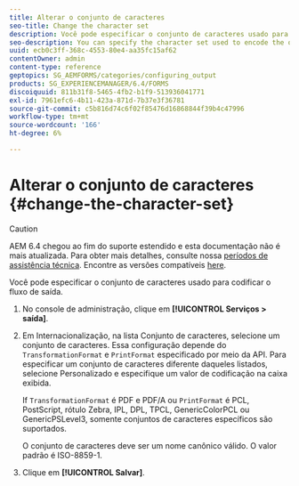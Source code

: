 ```yaml
---
title: Alterar o conjunto de caracteres
seo-title: Change the character set
description: Você pode especificar o conjunto de caracteres usado para codificar o fluxo de saída. Saiba como alterar o conjunto de caracteres.
seo-description: You can specify the character set used to encode the output stream. Learn how you can change the character set.
uuid: ecb0c3ff-368c-4553-80e4-aa35fc15af62
contentOwner: admin
content-type: reference
geptopics: SG_AEMFORMS/categories/configuring_output
products: SG_EXPERIENCEMANAGER/6.4/FORMS
discoiquuid: 811b31f8-5465-4fb2-b1f9-513936041771
exl-id: 7961efc6-4b11-423a-871d-7b37e3f36781
source-git-commit: c5b816d74c6f02f85476d16868844f39b4c47996
workflow-type: tm+mt
source-wordcount: '166'
ht-degree: 6%

---
```


# Alterar o conjunto de caracteres {#change-the-character-set}

>[!CAUTION]
>
>AEM 6.4 chegou ao fim do suporte estendido e esta documentação não é mais atualizada. Para obter mais detalhes, consulte nossa [períodos de assistência técnica](https://helpx.adobe.com/br/support/programs/eol-matrix.html). Encontre as versões compatíveis [here](https://experienceleague.adobe.com/docs/).

Você pode especificar o conjunto de caracteres usado para codificar o fluxo de saída.

1. No console de administração, clique em **[!UICONTROL Serviços > saída]**.
1. Em Internacionalização, na lista Conjunto de caracteres, selecione um conjunto de caracteres. Essa configuração depende do `TransformationFormat` e `PrintFormat` especificado por meio da API. Para especificar um conjunto de caracteres diferente daqueles listados, selecione Personalizado e especifique um valor de codificação na caixa exibida.

   If `TransformationFormat` é PDF e PDF/A ou `PrintFormat` é PCL, PostScript, rótulo Zebra, IPL, DPL, TPCL, GenericColorPCL ou GenericPSLevel3, somente conjuntos de caracteres específicos são suportados.

   O conjunto de caracteres deve ser um nome canônico válido. O valor padrão é ISO-8859-1.

1. Clique em **[!UICONTROL Salvar]**.
